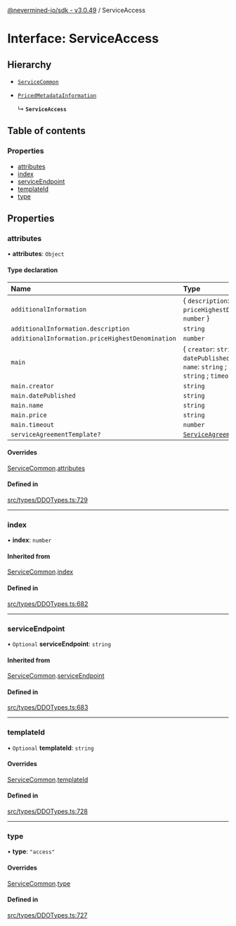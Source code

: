 [@nevermined-io/sdk - v3.0.49](../code-reference.md) / ServiceAccess

# Interface: ServiceAccess

## Hierarchy

- [`ServiceCommon`](ServiceCommon.md)

- [`PricedMetadataInformation`](../code-reference.md#pricedmetadatainformation)

  ↳ **`ServiceAccess`**

## Table of contents

### Properties

- [attributes](ServiceAccess.md#attributes)
- [index](ServiceAccess.md#index)
- [serviceEndpoint](ServiceAccess.md#serviceendpoint)
- [templateId](ServiceAccess.md#templateid)
- [type](ServiceAccess.md#type)

## Properties

### attributes

• **attributes**: `Object`

#### Type declaration

| Name                                             | Type                                                                                                              |
| :----------------------------------------------- | :---------------------------------------------------------------------------------------------------------------- |
| `additionalInformation`                          | \{ `description`: `string` ; `priceHighestDenomination`: `number` }                                               |
| `additionalInformation.description`              | `string`                                                                                                          |
| `additionalInformation.priceHighestDenomination` | `number`                                                                                                          |
| `main`                                           | \{ `creator`: `string` ; `datePublished`: `string` ; `name`: `string` ; `price`: `string` ; `timeout`: `number` } |
| `main.creator`                                   | `string`                                                                                                          |
| `main.datePublished`                             | `string`                                                                                                          |
| `main.name`                                      | `string`                                                                                                          |
| `main.price`                                     | `string`                                                                                                          |
| `main.timeout`                                   | `number`                                                                                                          |
| `serviceAgreementTemplate?`                      | [`ServiceAgreementTemplate`](ServiceAgreementTemplate.md)                                                         |

#### Overrides

[ServiceCommon](ServiceCommon.md).[attributes](ServiceCommon.md#attributes)

#### Defined in

[src/types/DDOTypes.ts:729](https://github.com/nevermined-io/sdk-js/blob/46581d70d770c789e0a8545806449cccf988f6aa/src/types/DDOTypes.ts#L729)

---

### index

• **index**: `number`

#### Inherited from

[ServiceCommon](ServiceCommon.md).[index](ServiceCommon.md#index)

#### Defined in

[src/types/DDOTypes.ts:682](https://github.com/nevermined-io/sdk-js/blob/46581d70d770c789e0a8545806449cccf988f6aa/src/types/DDOTypes.ts#L682)

---

### serviceEndpoint

• `Optional` **serviceEndpoint**: `string`

#### Inherited from

[ServiceCommon](ServiceCommon.md).[serviceEndpoint](ServiceCommon.md#serviceendpoint)

#### Defined in

[src/types/DDOTypes.ts:683](https://github.com/nevermined-io/sdk-js/blob/46581d70d770c789e0a8545806449cccf988f6aa/src/types/DDOTypes.ts#L683)

---

### templateId

• `Optional` **templateId**: `string`

#### Overrides

[ServiceCommon](ServiceCommon.md).[templateId](ServiceCommon.md#templateid)

#### Defined in

[src/types/DDOTypes.ts:728](https://github.com/nevermined-io/sdk-js/blob/46581d70d770c789e0a8545806449cccf988f6aa/src/types/DDOTypes.ts#L728)

---

### type

• **type**: `"access"`

#### Overrides

[ServiceCommon](ServiceCommon.md).[type](ServiceCommon.md#type)

#### Defined in

[src/types/DDOTypes.ts:727](https://github.com/nevermined-io/sdk-js/blob/46581d70d770c789e0a8545806449cccf988f6aa/src/types/DDOTypes.ts#L727)
